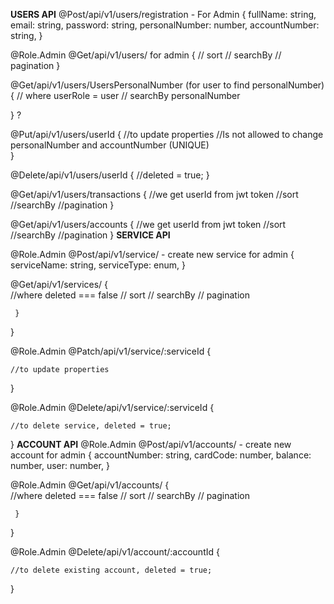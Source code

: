 
**USERS API**
@Post/api/v1/users/registration - For Admin
{
	fullName: string,
	email: string,
	password: string,
  personalNumber: number,
  accountNumber: string, 
}

@Role.Admin
@Get/api/v1/users/ for admin
{
	// sort
	// searchBy
	// pagination
}

@Get/api/v1/users/UsersPersonalNumber (for user to find personalNumber) 
{
      // where userRole = user
	// searchBy personalNumber 
	
}  ? 


@Put/api/v1/users/userId
{
	    //to update properties 
      //Is not allowed to change personalNumber and accountNumber (UNIQUE)  
}

@Delete/api/v1/users/userId
{
	//deleted = true;
}


@Get/api/v1/users/transactions
{
     //we get userId from jwt token
     //sort
     //searchBy
     //pagination
}

@Get/api/v1/users/accounts
{
     //we get userId from jwt token
     //sort
     //searchBy
     //pagination
}
**SERVICE API**

@Role.Admin
@Post/api/v1/service/ - create new service for admin
{
	serviceName: string,
	serviceType: enum,
}


@Get/api/v1/services/ 
{      
      //where deleted === false 
	// sort
	// searchBy
	// pagination

     }
}



@Role.Admin
@Patch/api/v1/service/:serviceId
{     

	//to update properties 
     
   
}


@Role.Admin
@Delete/api/v1/service/:serviceId
{     
      
	//to delete service, deleted = true;
}
**ACCOUNT API**
@Role.Admin
@Post/api/v1/accounts/ - create new account for admin
{
	accountNumber: string,
	cardCode: number,
	balance: number, 
        user: number, 
}


@Role.Admin
@Get/api/v1/accounts/ 
{      
      //where deleted === false 
	// sort
	// searchBy
	// pagination

     }
}





@Role.Admin
@Delete/api/v1/account/:accountId
{     
      
	//to delete existing account, deleted = true;
	
}

